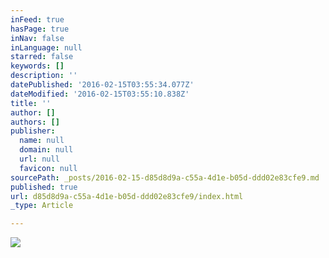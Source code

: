 ```yaml
---
inFeed: true
hasPage: true
inNav: false
inLanguage: null
starred: false
keywords: []
description: ''
datePublished: '2016-02-15T03:55:34.077Z'
dateModified: '2016-02-15T03:55:10.838Z'
title: ''
author: []
authors: []
publisher:
  name: null
  domain: null
  url: null
  favicon: null
sourcePath: _posts/2016-02-15-d85d8d9a-c55a-4d1e-b05d-ddd02e83cfe9.md
published: true
url: d85d8d9a-c55a-4d1e-b05d-ddd02e83cfe9/index.html
_type: Article

---
```

![](https://the-grid-user-content.s3-us-west-2.amazonaws.com/a5e704f4-de5a-480f-8ffd-ce4b7f3d0710.jpg)